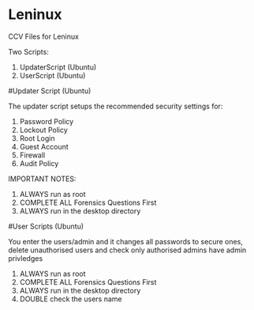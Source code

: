 # Leninux
CCV Files for Leninux

Two Scripts:

1) UpdaterScript (Ubuntu)
2) UserScript (Ubuntu)

#Updater Script (Ubuntu)

The updater script setups the recommended security settings for:

1) Password Policy
2) Lockout Policy
3) Root Login
4) Guest Account
5) Firewall
6) Audit Policy

IMPORTANT NOTES:

1) ALWAYS run as root
2) COMPLETE ALL Forensics Questions First
3) ALWAYS run in the desktop directory

#User Scripts (Ubuntu)

You enter the users/admin and it changes all passwords to secure ones, delete unauthorised users and check only authorised admins have admin privledges 

1) ALWAYS run as root
2) COMPLETE ALL Forensics Questions First
3) ALWAYS run in the desktop directory
4) DOUBLE check the users name

